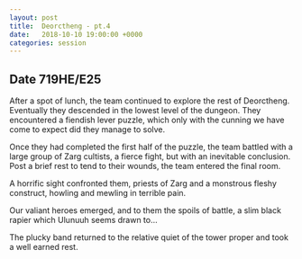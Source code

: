 ```yaml
---
layout: post
title:  Deorctheng - pt.4 
date:   2018-10-10 19:00:00 +0000
categories: session
---
```


## Date 719HE/E25
After a spot of lunch, the team continued to explore the rest of Deorctheng. Eventually they descended in the lowest level of the dungeon.  They encountered a fiendish lever puzzle, which only with the cunning we have come to expect did they manage to solve.

Once they had completed the first half of the puzzle, the team battled with a large group of Zarg cultists, a fierce fight, but with an inevitable conclusion. Post a brief rest to tend to their wounds, the team entered the final room. 

A horrific sight confronted them, priests of Zarg and a monstrous fleshy construct, howling and mewling in terrible pain.

Our valiant heroes emerged, and to them the spoils of battle, a slim black rapier which Ulunuuh seems drawn to…

The plucky band returned to the relative quiet of the tower proper and took a well earned rest.

